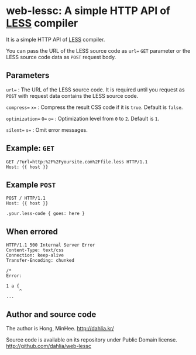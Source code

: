 
web-lessc: A simple HTTP API of [LESS][] compiler
=================================================

It is a simple HTTP API of [LESS][] compiler. 

  [less]: http://github.com/cloudhead/less.js

You can pass the URL of the LESS source code as `url=` `GET` parameter or
the LESS source code data as `POST` request body.


Parameters
----------

`url=`
:   The URL of the LESS source code. It is required until you request as `POST`
    with request data contains the LESS source code.

`compress=`
`x=`
:   Compress the result CSS code if it is `true`. Default is `false`.

`optimization=`
`O=`
`o=`
:   Optimization level from `0` to `2`. Default is `1`.

`silent=`
`s=`
:   Omit error messages.


Example: `GET`
--------------

    GET /?url=http:%2F%2Fyoursite.com%2Ffile.less HTTP/1.1
    Host: {{ host }}


Example `POST`
--------------

    POST / HTTP/1.1
    Host: {{ host }}

    .your.less-code { goes: here }


When errored
------------

    HTTP/1.1 500 Internal Server Error
    Content-Type: text/css
    Connection: keep-alive
    Transfer-Encoding: chunked

    /*
    Error:

    1 a {
         ^
    ...


Author and source code
----------------------

The author is Hong, MinHee. <http://dahlia.kr/>

Source code is available on its repository under Public Domain license.
<http://github.com/dahlia/web-lessc>

